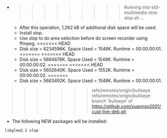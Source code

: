 * >>>>>>>>> Running inst-std-multimedia-xtra-slop.sh ...
  * After this operation, 1,262 kB of additional disk space will be used.
  * Install slop.
  * Use slop to do area selection before do screen recorder using ffmpeg.
<<<<<<< HEAD
  * Disk size = 6234596K. Space Used = 1548K. Runtime = 00:00:00:01.
=======
<<<<<<< HEAD
  * Disk size = 5664676K. Space Used = 1548K. Runtime = 00:00:00:02.
=======
<<<<<<< HEAD
  * Disk size = 5602640K. Space Used = 1552K. Runtime = 00:00:00:02.
=======
  * Disk size = 5663492K. Space Used = 1548K. Runtime = 00:00:00:01.
>>>>>>> refs/remotes/origin/bullseye
>>>>>>> refs/remotes/origin/bullseye
>>>>>>> branch 'bullseye' of https://github.com/xuanngo2001/cust-live-deb.git
  * The following NEW packages will be installed:
  ```bash
libglew2.1 slop
  ```
